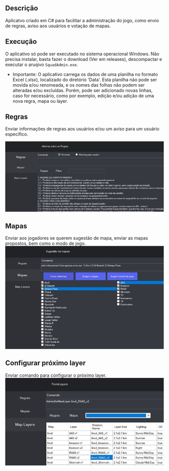 ## Descrição

Aplicatvo criado em C# para facilitar a administração do jogo, como envio de regras, aviso aos usuários e votação de mapas.

## Execução

O aplicativo só pode ser executado no sistema operacional Windows. Não precisa instalar, basta fazer o download (Ver em releases), descompactar e executar o aruqivo `SquadAdmin.exe`.  

* Importante: O aplicativo carrega os dados de uma planilha no formato Excel (.xlsx), localizado do diretório 'Data'. Esta planilha não pode ser movida e/ou renomeada, e os nomes das folhas não podem ser alteradas e/ou excluídas. Porém, pode ser adicionado novas linhas, caso for necessário, como por exemplo, edição e/ou adição de uma nova regra, mapa ou layer.


## Regras
Enviar informações de regras aos usuários e/ou um aviso para um usuário específico. 

![Regras](https://github.com/byander/squad-admin/blob/master/Figuras/regras.JPG?raw=true)

## Mapas
Enviar aos jogadores se querem sugestão de mapa, enviar as mapas propostos, bem como o modo de jogo.
![Mapas](https://github.com/byander/squad-admin/blob/master/Figuras/mapas.JPG?raw=true)

## Configurar próximo layer
Enviar comando para configurar o próximo layer.
![Layers](https://github.com/byander/squad-admin/blob/master/Figuras/layers.JPG?raw=true)
